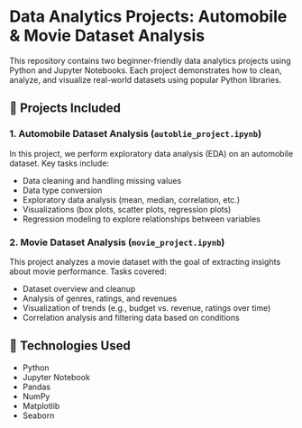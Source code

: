# Data Analytics Projects: Automobile & Movie Dataset Analysis

This repository contains two beginner-friendly data analytics projects using Python and Jupyter Notebooks. Each project demonstrates how to clean, analyze, and visualize real-world datasets using popular Python libraries.

## 📁 Projects Included

### 1. Automobile Dataset Analysis (`autoblie_project.ipynb`)

In this project, we perform exploratory data analysis (EDA) on an automobile dataset. Key tasks include:

- Data cleaning and handling missing values
- Data type conversion
- Exploratory data analysis (mean, median, correlation, etc.)
- Visualizations (box plots, scatter plots, regression plots)
- Regression modeling to explore relationships between variables

### 2. Movie Dataset Analysis (`movie_project.ipynb`)

This project analyzes a movie dataset with the goal of extracting insights about movie performance. Tasks covered:

- Dataset overview and cleanup
- Analysis of genres, ratings, and revenues
- Visualization of trends (e.g., budget vs. revenue, ratings over time)
- Correlation analysis and filtering data based on conditions

## 🧰 Technologies Used

- Python
- Jupyter Notebook
- Pandas
- NumPy
- Matplotlib
- Seaborn
